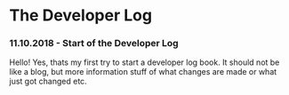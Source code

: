 # The Developer Log

### 11.10.2018 - Start of the Developer Log
Hello!
Yes, thats my first try to start a developer log book.
It should not be like a blog, but more information stuff of what changes are made or what just got changed etc. 